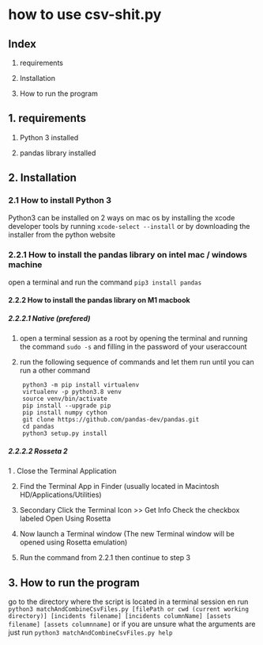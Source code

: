 # how to use csv-shit.py

## Index

1. requirements

2. Installation

3. How to run the program

## 1. requirements

1. Python 3 installed

2. pandas library installed

## 2. Installation

### 2.1 How to install Python 3

Python3 can be installed on 2 ways on mac os by installing the xcode developer tools by running `xcode-select --install` or by downloading the installer from the python website

### 2.2.1 How to install the pandas library on intel mac / windows machine

open a terminal and run the command `pip3 install pandas`

#### 2.2.2 How to install the pandas library on M1 macbook

##### 2.2.2.1 Native (prefered)

1. open a terminal session as a root by opening the terminal and running the command `sudo -s` and filling in the password of your useraccount

2. run the following sequence of commands and let them run until you can run a other command

```
    python3 -m pip install virtualenv 
    virtualenv -p python3.8 venv
    source venv/bin/activate
    pip install --upgrade pip   
    pip install numpy cython
    git clone https://github.com/pandas-dev/pandas.git
    cd pandas
    python3 setup.py install
```

##### 2.2.2.2 Rosseta 2 

1 . Close the Terminal Application

2. Find the Terminal App in Finder (usually located in Macintosh HD/Applications/Utilities)

3. Secondary Click the Terminal Icon >> Get Info
Check the checkbox labeled Open Using Rosetta

4. Now launch a Terminal window (The new Terminal window will be opened using Rosetta emulation)

5. Run the command from 2.2.1 then continue to step 3

## 3. How to run the program

go to the directory where the script is located in a terminal session en run `python3 matchAndCombineCsvFiles.py [filePath or cwd (current working directory)] [incidents filename] [incidents columnName] [assets filename] [assets columnname]` or if you are unsure what the arguments are just run `python3 matchAndCombineCsvFiles.py help`

